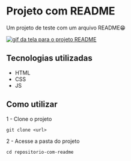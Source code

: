 # Projeto com README
Um projeto de teste com um arquivo README😁

[<img src="./tela.gif" alt="gif da tela para o projeto README" >](https://giphy.com/)

## Tecnologias utilizadas
- HTML
- CSS
- JS

## Como utilizar
1 - Clone o projeto
```
git clone <url>
```

2 - Acesse a pasta do projeto
```
cd repositorio-com-readme
```

